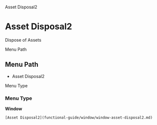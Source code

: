 
Asset Disposal2
# Asset Disposal2


Dispose of Assets

Menu Path
## Menu Path



- Asset Disposal2

Menu Type
### Menu Type

**Window**


```
[Asset Disposal2](functional-guide/window/window-asset-disposal2.md)
```